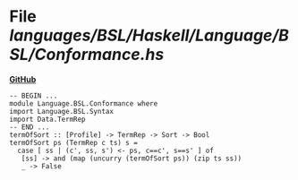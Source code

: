 # File _languages/BSL/Haskell/Language/BSL/Conformance.hs_
**[GitHub](https://github.com/softlang/yas/blob/master/languages/BSL/Haskell/Language/BSL/Conformance.hs)**
```
-- BEGIN ...
module Language.BSL.Conformance where
import Language.BSL.Syntax
import Data.TermRep
-- END ...
termOfSort :: [Profile] -> TermRep -> Sort -> Bool
termOfSort ps (TermRep c ts) s =
  case [ ss | (c', ss, s') <- ps, c==c', s==s' ] of
   [ss] -> and (map (uncurry (termOfSort ps)) (zip ts ss))
   _ -> False
```
